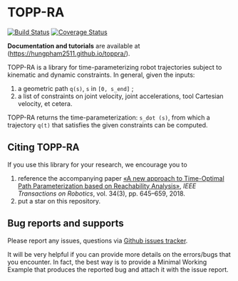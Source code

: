 # TOPP-RA
[![Build Status](https://travis-ci.org/hungpham2511/toppra.svg?branch=master)](https://travis-ci.org/hungpham2511/toppra) [![Coverage Status](https://coveralls.io/repos/github/hungpham2511/toppra/badge.svg?branch=master)](https://coveralls.io/github/hungpham2511/toppra?branch=master)


**Documentation and tutorials** are available at (https://hungpham2511.github.io/toppra/).

TOPP-RA is a library for time-parameterizing robot trajectories subject to kinematic and dynamic constraints. 
In general, given the inputs:

1. a geometric path `q(s)`, `s` in `[0, s_end]` ;
2. a list of constraints on joint velocity, joint accelerations, tool Cartesian velocity, et cetera.

TOPP-RA returns the time-parameterization: `s_dot (s)`, from which a trajectory `q(t)` that satisfies the given
constraints can be computed.

## Citing TOPP-RA
If you use this library for your research, we encourage you to 

1. reference the accompanying paper [«A new approach to Time-Optimal Path Parameterization based on Reachability Analysis»](https://arxiv.org/abs/1707.07239), *IEEE Transactions on Robotics*, vol. 34(3), pp. 645–659, 2018.
2. put a star on this repository.


## Bug reports and supports
Please report any issues, questions via [Github issues tracker](https://github.com/hungpham2511/toppra/issues).

It will be very helpful if you can provide more details on the
errors/bugs that you encounter. In fact, the best way is to provide a
Minimal Working Example that produces the reported bug and attach it
with the issue report.
